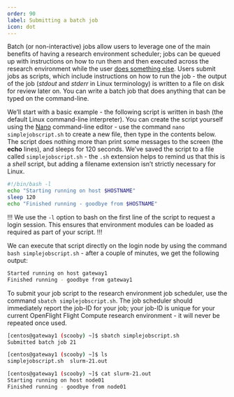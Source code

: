 ```yaml
---
order: 90
label: Submitting a batch job
icon: dot
---
```


Batch (or non-interactive) jobs allow users to leverage one of the main benefits of having a research environment scheduler; jobs can be queued up with instructions on how to run them and then executed across the research environment while the user [does something else](https://www.quora.com/What-do-you-do-while-youre-waiting-for-your-code-to-finish-running). Users submit jobs as scripts, which include instructions on how to run the job - the output of the job (_stdout_ and _stderr_ in Linux terminology) is written to a file on disk for review later on. You can write a batch job that does anything that can be typed on the command-line.

We’ll start with a basic example - the following script is written in bash (the default Linux command-line interpreter). You can create the script yourself using the [Nano](https://www.howtogeek.com/howto/42980/the-beginners-guide-to-nano-the-linux-command-line-text-editor/) command-line editor - use the command `nano simplejobscript.sh` to create a new file, then type in the contents below. The script does nothing more than print some messages to the screen (the **echo** lines), and sleeps for 120 seconds. We’ve saved the script to a file called `simplejobscript.sh` - the `.sh` extension helps to remind us that this is a _shell_ script, but adding a filename extension isn’t strictly necessary for Linux.

```bash
#!/bin/bash -l
echo "Starting running on host $HOSTNAME"
sleep 120
echo "Finished running - goodbye from $HOSTNAME"
```

!!!
We use the `-l` option to bash on the first line of the script to request a login session. This ensures that environment modules can be loaded as required as part of your script.
!!!

We can execute that script directly on the login node by using the command `bash simplejobscript.sh` - after a couple of minutes, we get the following output:

```bash
Started running on host gateway1
Finished running - goodbye from gateway1
```

To submit your job script to the research environment job scheduler, use the command `sbatch simplejobscript.sh`. The job scheduler should immediately report the job-ID for your job; your job-ID is unique for your current OpenFlight Flight Compute research environment - it will never be repeated once used.

```bash
[centos@gateway1 (scooby) ~]$ sbatch simplejobscript.sh
Submitted batch job 21

[centos@gateway1 (scooby) ~]$ ls
simplejobscript.sh  slurm-21.out

[centos@gateway1 (scooby) ~]$ cat slurm-21.out
Starting running on host node01
Finished running - goodbye from node01
```